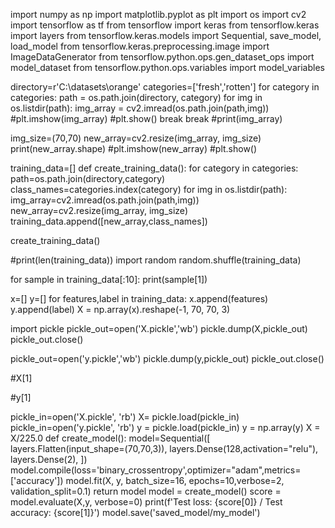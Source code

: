 import numpy as np
import matplotlib.pyplot as plt
import os
import cv2
import tensorflow as tf
from tensorflow import keras
from tensorflow.keras import layers
from tensorflow.keras.models import Sequential, save_model, load_model
from tensorflow.keras.preprocessing.image import ImageDataGenerator
from tensorflow.python.ops.gen_dataset_ops import model_dataset
from tensorflow.python.ops.variables import model_variables

directory=r'C:\datasets\orange'
categories=['fresh','rotten']
for category in categories:
    path = os.path.join(directory, category)
    for img in os.listdir(path):
        img_array = cv2.imread(os.path.join(path,img))
        #plt.imshow(img_array)
        #plt.show()
        break
    break
#print(img_array)

img_size=(70,70)
new_array=cv2.resize(img_array, img_size)
print(new_array.shape)
#plt.imshow(new_array)
#plt.show()

training_data=[]
def create_training_data():
    for category in categories:
        path=os.path.join(directory,category)
        class_names=categories.index(category)
        for img in os.listdir(path):
                img_array=cv2.imread(os.path.join(path,img))
                new_array=cv2.resize(img_array, img_size)
                training_data.append([new_array,class_names])

create_training_data()

#print(len(training_data))
import random
random.shuffle(training_data)

for sample in training_data[:10]:
    print(sample[1])

x=[]
y=[]
for features,label in training_data:
    x.append(features)
    y.append(label)
X = np.array(x).reshape(-1, 70, 70, 3)

import pickle
pickle_out=open('X.pickle','wb')
pickle.dump(X,pickle_out)
pickle_out.close()

pickle_out=open('y.pickle','wb')
pickle.dump(y,pickle_out)
pickle_out.close()

#X[1]

#y[1]

pickle_in=open('X.pickle', 'rb')
X= pickle.load(pickle_in)
pickle_in=open('y.pickle', 'rb')
y = pickle.load(pickle_in)
y = np.array(y)
X = X/225.0
def create_model():
    model=Sequential([
        layers.Flatten(input_shape=(70,70,3)),
        layers.Dense(128,activation="relu"),
        layers.Dense(2),
    ])
    model.compile(loss='binary_crossentropy',optimizer="adam",metrics=['accuracy'])
    model.fit(X, y, batch_size=16, epochs=10,verbose=2, validation_split=0.1)
    return model
model = create_model()
score = model.evaluate(X,y, verbose=0)
print(f'Test loss: {score[0]} / Test accuracy: {score[1]}')
model.save('saved_model/my_model')
